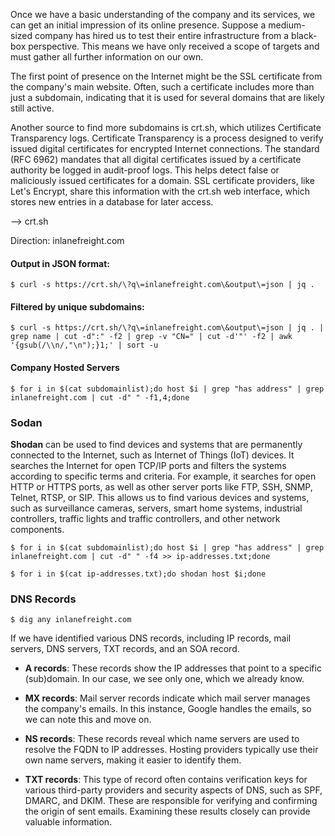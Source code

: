Once we have a basic understanding of the company and its services, we can get an initial impression of its online presence. Suppose a medium-sized company has hired us to test their entire infrastructure from a black-box perspective. This means we have only received a scope of targets and must gather all further information on our own.

The first point of presence on the Internet might be the SSL certificate from the company's main website. Often, such a certificate includes more than just a subdomain, indicating that it is used for several domains that are likely still active.

Another source to find more subdomains is crt.sh, which utilizes Certificate Transparency logs. Certificate Transparency is a process designed to verify issued digital certificates for encrypted Internet connections. The standard (RFC 6962) mandates that all digital certificates issued by a certificate authority be logged in audit-proof logs. This helps detect false or maliciously issued certificates for a domain. SSL certificate providers, like Let's Encrypt, share this information with the crt.sh web interface, which stores new entries in a database for later access.

--> crt.sh

Direction: inlanefreight.com
#### Output in JSON format:
```shell-session
$ curl -s https://crt.sh/\?q\=inlanefreight.com\&output\=json | jq .
```

#### Filtered by unique subdomains:
```shell-session
$ curl -s https://crt.sh/\?q\=inlanefreight.com\&output\=json | jq . | grep name | cut -d":" -f2 | grep -v "CN=" | cut -d'"' -f2 | awk '{gsub(/\\n/,"\n");}1;' | sort -u
```

#### Company Hosted Servers
```shell-session
$ for i in $(cat subdomainlist);do host $i | grep "has address" | grep inlanefreight.com | cut -d" " -f1,4;done
```

### Sodan
**Shodan** can be used to find devices and systems that are permanently connected to the Internet, such as Internet of Things (IoT) devices. It searches the Internet for open TCP/IP ports and filters the systems according to specific terms and criteria. For example, it searches for open HTTP or HTTPS ports, as well as other server ports like FTP, SSH, SNMP, Telnet, RTSP, or SIP. This allows us to find various devices and systems, such as surveillance cameras, servers, smart home systems, industrial controllers, traffic lights and traffic controllers, and other network components.

```shell-session
$ for i in $(cat subdomainlist);do host $i | grep "has address" | grep inlanefreight.com | cut -d" " -f4 >> ip-addresses.txt;done

$ for i in $(cat ip-addresses.txt);do shodan host $i;done
```

### DNS Records
```shell-session
$ dig any inlanefreight.com
```

If we have identified various DNS records, including IP records, mail servers, DNS servers, TXT records, and an SOA record.

- **A records**: These records show the IP addresses that point to a specific (sub)domain. In our case, we see only one, which we already know.
  
- **MX records**: Mail server records indicate which mail server manages the company's emails. In this instance, Google handles the emails, so we can note this and move on.

- **NS records**: These records reveal which name servers are used to resolve the FQDN to IP addresses. Hosting providers typically use their own name servers, making it easier to identify them.

- **TXT records**: This type of record often contains verification keys for various third-party providers and security aspects of DNS, such as SPF, DMARC, and DKIM. These are responsible for verifying and confirming the origin of sent emails. Examining these results closely can provide valuable information.
